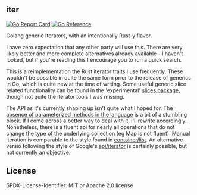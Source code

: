 ## iter

[![Go Report Card](https://goreportcard.com/badge/github.com/PartyLich/go/iter)](https://goreportcard.com/report/github.com/PartyLich/go/iter)
[![Go Reference](https://pkg.go.dev/badge/github.com/PartyLich/go/iter.svg)](https://pkg.go.dev/github.com/PartyLich/go/iter)

Golang generic Iterators, with an intentionally Rust-y flavor.

I have zero expectation that any other party will use this. There are very likely better and more
complete alternatives already available - I haven't looked, but if you're reading this I encourage
you to run a quick search.

This is a reimplementation the Rust iterator traits I use frequently.
These wouldn't be possible in quite the same form prior to the release of generics in Go, which is
quite new at the time of writing. Some useful generic slice related functionality can be found in
the 'experimental' [slices package](https://pkg.go.dev/golang.org/x/exp/slices), though not quite
the iterator tools I was missing.

The API as it's currently shaping up isn't quite what I hoped for. The [absence of parameterized
methods in the language](https://go.googlesource.com/proposal/+/refs/heads/master/design/43651-type-parameters.md#No-parameterized-methods) is a bit of a stumbling block. If I come across a better way to deal with
it, I'll rewrite accordingly. Nonetheless, there is a fluent api for nearly all operations that do
not change the type of the underlying collection (eg Map is not fluent). Manual iteration is
comparable to the style found in [container/list](https://pkg.go.dev/container/list). An alternative
versio following the style of Google's [api/iterator](google.golang.org/api/iterator) is certainly
possible, but not currently an objective.

## License

SPDX-License-Identifier: MIT or Apache 2.0 license
